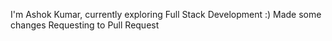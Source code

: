 I'm Ashok Kumar, currently exploring Full Stack Development :)
Made some changes
Requesting to Pull Request